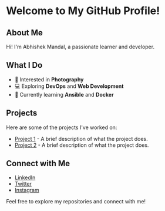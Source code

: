 # Welcome to My GitHub Profile!

## About Me
Hi! I'm Abhishek Mandal, a passionate learner and developer.

## What I Do
- 🎨 Interested in **Photography**
- 💻 Exploring **DevOps** and **Web Development**
- 🚀 Currently learning **Ansible** and **Docker**

## Projects
Here are some of the projects I've worked on:
- [Project 1](link-to-project) - A brief description of what the project does.
- [Project 2](link-to-project) - A brief description of what the project does.

## Connect with Me
- [LinkedIn](your-linkedin-url)
- [Twitter](your-twitter-url)
- [Instagram](your-instagram-url)

Feel free to explore my repositories and connect with me!
